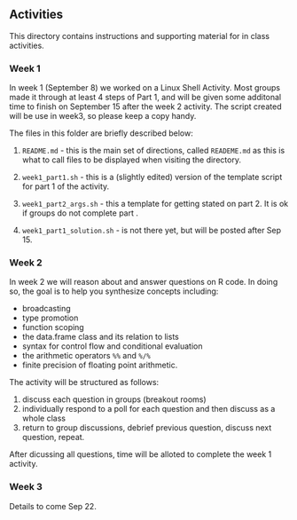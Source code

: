 ## Activities

This directory contains instructions and supporting material
for in class activities.

### Week 1

In week 1 (September 8) we worked on a Linux Shell Activity. Most groups
made it through at least 4 steps of Part 1, and will be given some additonal
time to finish on September 15 after the week 2 activity.  The script created
will be use in week3, so please keep a copy handy.

The files in this folder are briefly described below:

 1. `README.md` - this is the main set of directions, called `READEME.md` as this
   is what to call files to be displayed when visiting the directory.

 1. `week1_part1.sh` - this is a (slightly edited) version of the template script
    for part 1 of the activity.

 1. `week1_part2_args.sh` - this a template for getting stated on part 2. It is ok
    if groups do not complete part .

 1. `week1_part1_solution.sh` - is not there yet, but will be posted after Sep 15.

### Week 2

In week 2 we will reason about and answer questions on R code. In doing so, the
goal is to help you synthesize concepts including:

 - broadcasting
 - type promotion
 - function scoping
 - the data.frame class and its relation to lists
 - syntax for control flow and conditional evaluation
 - the arithmetic operators `%%` and `%/%`
 - finite precision of floating point arithmetic.

The activity will be structured as follows:

  1. discuss each question in groups (breakout rooms)
  1. individually respond to a poll for each question and
     then discuss as a whole class
  1. return to group discussions, debrief previous question,
     discuss next question, repeat. 

After dicussing all questions, time will be alloted to complete the
week 1 activity.

### Week 3
Details to come Sep 22.

